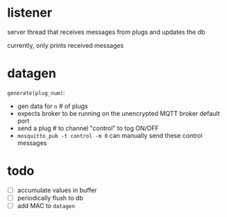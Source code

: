 # listener

server thread that receives messages from plugs and updates the db

currently, only prints received messages

# datagen

`generate(plug_num)`:
- gen data for `n` # of plugs
- expects broker to be running on the unencrypted MQTT broker default port
- send a plug # to channel "control" to tog ON/OFF
- `mosquitto_pub -t control -m 0` can manually send these control messages

# todo

- [ ]  accumulate values in buffer
- [ ]  periodically flush to db
- [ ]  add MAC to `datagen`
